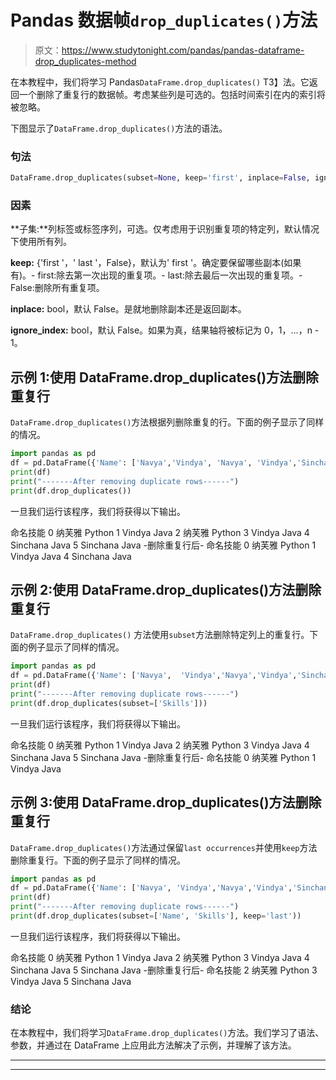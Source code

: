 # Pandas 数据帧`drop_duplicates()`方法

> 原文：<https://www.studytonight.com/pandas/pandas-dataframe-drop_duplicates-method>

在本教程中，我们将学习 Pandas`DataFrame.drop_duplicates()` T3】法。它返回一个删除了重复行的数据帧。考虑某些列是可选的。包括时间索引在内的索引将被忽略。

下图显示了`DataFrame.drop_duplicates()`方法的语法。

### 句法

```py
DataFrame.drop_duplicates(subset=None, keep='first', inplace=False, ignore_index=False)
```

### 因素

**子集:**列标签或标签序列，可选。仅考虑用于识别重复项的特定列，默认情况下使用所有列。

**keep:** {'first '，' last '，False}，默认为' first '。确定要保留哪些副本(如果有)。- first:除去第一次出现的重复项。- last:除去最后一次出现的重复项。- False:删除所有重复项。

**inplace:** bool，默认 False。是就地删除副本还是返回副本。

**ignore_index:** bool，默认 False。如果为真，结果轴将被标记为 0，1，…，n - 1。

## 示例 1:使用 DataFrame.drop_duplicates()方法删除重复行

`DataFrame.drop_duplicates()`方法根据列删除重复的行。下面的例子显示了同样的情况。

```py
import pandas as pd
df = pd.DataFrame({'Name': ['Navya','Vindya', 'Navya', 'Vindya','Sinchana','Sinchana'],'Skills': ['Python','Java','Python','Java','Java','Java']})
print(df)
print("-------After removing duplicate rows------")
print(df.drop_duplicates())
```

一旦我们运行该程序，我们将获得以下输出。

命名技能
0 纳芙雅 Python
1 Vindya Java
2 纳芙雅 Python
3 Vindya Java
4 Sinchana Java
5 Sinchana Java
-删除重复行后-
命名技能
0 纳芙雅 Python
1 Vindya Java
4 Sinchana Java

## 示例 2:使用 DataFrame.drop_duplicates()方法删除重复行

`DataFrame.drop_duplicates()` 方法使用`subset`方法删除特定列上的重复行。下面的例子显示了同样的情况。

```py
import pandas as pd
df = pd.DataFrame({'Name': ['Navya',  'Vindya','Navya','Vindya','Sinchana','Sinchana'],'Skills': ['Python', 'Java','Python','Java','Java','Java']})
print(df)
print("-------After removing duplicate rows------")
print(df.drop_duplicates(subset=['Skills']))
```

一旦我们运行该程序，我们将获得以下输出。

命名技能
0 纳芙雅 Python
1 Vindya Java
2 纳芙雅 Python
3 Vindya Java
4 Sinchana Java
5 Sinchana Java
-删除重复行后-
命名技能
0 纳芙雅 Python
1 Vindya Java

## 示例 3:使用 DataFrame.drop_duplicates()方法删除重复行

`DataFrame.drop_duplicates()`方法通过保留`last occurrences`并使用`keep`方法删除重复行。下面的例子显示了同样的情况。

```py
import pandas as pd
df = pd.DataFrame({'Name': ['Navya', 'Vindya','Navya','Vindya','Sinchana','Sinchana'],'Skills': ['Python','Java','Python','Java','Java','Java']})
print(df)
print("-------After removing duplicate rows------")
print(df.drop_duplicates(subset=['Name', 'Skills'], keep='last'))
```

一旦我们运行该程序，我们将获得以下输出。

命名技能
0 纳芙雅 Python
1 Vindya Java
2 纳芙雅 Python
3 Vindya Java
4 Sinchana Java
5 Sinchana Java
-删除重复行后-
命名技能
2 纳芙雅 Python
3 Vindya Java
5 Sinchana Java

### 结论

在本教程中，我们将学习`DataFrame.drop_duplicates()`方法。我们学习了语法、参数，并通过在 DataFrame 上应用此方法解决了示例，并理解了该方法。

* * *

* * *